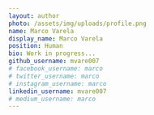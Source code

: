 ```yaml
---
layout: author
photo: /assets/img/uploads/profile.png
name: Marco Varela
display_name: Marco Varela
position: Human
bio: Work in progress...
github_username: mvare007
# facebook_username: marco
# twitter_username: marco
# instagram_username: marco
linkedin_username: mvare007
# medium_username: marco
---
```



